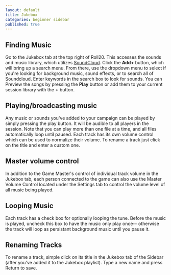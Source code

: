 ```yaml
---
layout: default
title: Jukebox
categories: beginner sidebar
published: true
---
```


## Finding Music

  Go to the Jukebox tab at the top right of Roll20.  This accesses the sounds and music library, which utilizes [SoundCloud](http://www.soundcloud.com/ "SoundCloud").  Click the **Add+** button, which will bring up a search menu.  From there, use the dropdown menu to select if you're looking for background music, sound effects, or to search all of Soundcloud. Enter keywords in the search box to look for sounds.  You can Preview the songs by pressing the **Play** button or add them to your current session library with the **+** button.  

## Playing/broadcasting music

  Any music or sounds you've added to your campaign can be played by simply pressing the play button.  It will be audible to all players in the session.  Note that you can play more than one file at a time, and all files automatically loop until paused.  Each track has its own volume control which can be used to normalize their volume. To rename a track just click on the title and enter a custom one. 

## Master volume control

  In addition to the Game Master's control of individual track volume in the Jukebox tab, each person connected to the game can also use the Master Volume Control located under the Settings tab to control the volume level of all music being played.
  
## Looping Music

  Each track has a check box for optionally looping the tune.  Before the music is played, uncheck this box to have the music only play once-- otherwise the track will loop as persistant background music until you pause it.
  
## Renaming Tracks

  To rename a track, simple click on its title in the Jukebox tab of the Sidebar (after you've added it to the Jukebox playlist). Type a new name and press Return to save.